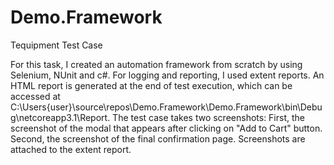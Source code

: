 # Demo.Framework
Tequipment Test Case

For this task, I created an automation framework from scratch by using Selenium, NUnit and c#. For logging and reporting, I used extent reports. An HTML report is generated at the end of test execution, which can be accessed at  C:\Users\{user}\source\repos\Demo.Framework\Demo.Framework\bin\Debug\netcoreapp3.1\Report. The test case takes two screenshots: First, the screenshot of the modal that appears after clicking on "Add to Cart" button. Second, the screenshot of the final confirmation page. Screenshots are attached to the extent report. 

